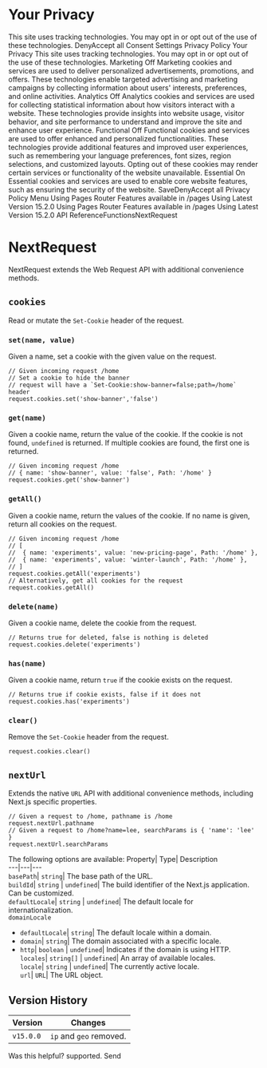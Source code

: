 # Your Privacy
This site uses tracking technologies. You may opt in or opt out of the use of these technologies.
DenyAccept all
Consent Settings
Privacy Policy
Your Privacy
This site uses tracking technologies. You may opt in or opt out of the use of these technologies.
Marketing
Off
Marketing cookies and services are used to deliver personalized advertisements, promotions, and offers. These technologies enable targeted advertising and marketing campaigns by collecting information about users' interests, preferences, and online activities. 
Analytics
Off
Analytics cookies and services are used for collecting statistical information about how visitors interact with a website. These technologies provide insights into website usage, visitor behavior, and site performance to understand and improve the site and enhance user experience.
Functional
Off
Functional cookies and services are used to offer enhanced and personalized functionalities. These technologies provide additional features and improved user experiences, such as remembering your language preferences, font sizes, region selections, and customized layouts. Opting out of these cookies may render certain services or functionality of the website unavailable.
Essential
On
Essential cookies and services are used to enable core website features, such as ensuring the security of the website. 
SaveDenyAccept all
Privacy Policy
Menu
Using Pages Router
Features available in /pages
Using Latest Version
15.2.0
Using Pages Router
Features available in /pages
Using Latest Version
15.2.0
API ReferenceFunctionsNextRequest
# NextRequest
NextRequest extends the Web Request API with additional convenience methods.
## `cookies`
Read or mutate the `Set-Cookie` header of the request.
### `set(name, value)`
Given a name, set a cookie with the given value on the request.
```
// Given incoming request /home
// Set a cookie to hide the banner
// request will have a `Set-Cookie:show-banner=false;path=/home` header
request.cookies.set('show-banner','false')
```

### `get(name)`
Given a cookie name, return the value of the cookie. If the cookie is not found, `undefined` is returned. If multiple cookies are found, the first one is returned.
```
// Given incoming request /home
// { name: 'show-banner', value: 'false', Path: '/home' }
request.cookies.get('show-banner')
```

### `getAll()`
Given a cookie name, return the values of the cookie. If no name is given, return all cookies on the request.
```
// Given incoming request /home
// [
//  { name: 'experiments', value: 'new-pricing-page', Path: '/home' },
//  { name: 'experiments', value: 'winter-launch', Path: '/home' },
// ]
request.cookies.getAll('experiments')
// Alternatively, get all cookies for the request
request.cookies.getAll()
```

### `delete(name)`
Given a cookie name, delete the cookie from the request.
```
// Returns true for deleted, false is nothing is deleted
request.cookies.delete('experiments')
```

### `has(name)`
Given a cookie name, return `true` if the cookie exists on the request.
```
// Returns true if cookie exists, false if it does not
request.cookies.has('experiments')
```

### `clear()`
Remove the `Set-Cookie` header from the request.
```
request.cookies.clear()
```

## `nextUrl`
Extends the native `URL` API with additional convenience methods, including Next.js specific properties.
```
// Given a request to /home, pathname is /home
request.nextUrl.pathname
// Given a request to /home?name=lee, searchParams is { 'name': 'lee' }
request.nextUrl.searchParams
```

The following options are available:
Property| Type| Description  
---|---|---  
`basePath`| `string`| The base path of the URL.  
`buildId`| `string` | `undefined`| The build identifier of the Next.js application. Can be customized.  
`defaultLocale`| `string` | `undefined`| The default locale for internationalization.  
`domainLocale`  
- `defaultLocale`| `string`| The default locale within a domain.  
- `domain`| `string`| The domain associated with a specific locale.  
- `http`| `boolean` | `undefined`| Indicates if the domain is using HTTP.  
`locales`| `string[]` | `undefined`| An array of available locales.  
`locale`| `string` | `undefined`| The currently active locale.  
`url`| `URL`| The URL object.  
## Version History
Version| Changes  
---|---  
`v15.0.0`| `ip` and `geo` removed.  
Was this helpful?
supported.
Send
